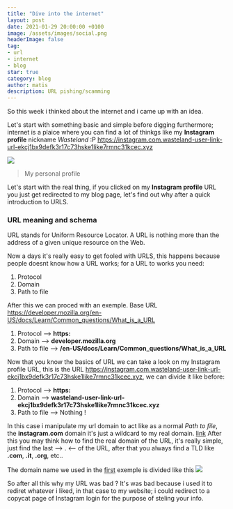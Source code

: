 ```yaml
---
title: "Dive into the internet"
layout: post
date: 2021-01-29 20:00:00 +0100
image: /assets/images/social.png
headerImage: false
tag:
- url
- internet
- blog
star: true
category: blog
author: matis
description: URL pishing/scamming
---
```

So this week i thinked about the internet and i came up with an idea.

Let's start with something basic and simple before digging furthermore; internet is a plaice where you can find a lot of thinkgs like my **Instagram profile** nickname _Wasteland_ :P
https://instagram.com.wasteland-user-link-url-ekcj1bx9defk3r17c73hske1like7rmnc31kcec.xyz

![](https://i.imgur.com/qWsbHBl.png)

> My personal profile

Let's start with the real thing, if you clicked on my **Instagram profile** URL you just get redirected to my blog page, let's find out why after a quick introduction to URLS.
### URL meaning and schema
URL stands for Uniform Resource Locator. A URL is nothing more than the address of a given unique resource on the Web.

Now a days it's really easy to get fooled with URLS, this happens because people doesnt know how a URL works;
for a URL to works you need:
1. Protocol
2. Domain
3. Path to file

After this we can proced with an exemple.
Base URL https://developer.mozilla.org/en-US/docs/Learn/Common_questions/What_is_a_URL

1. Protocol --> **https:**
2. Domain --> **developer[]().mozilla.org**
3. Path to file --> **/en-US/docs/Learn/Common_questions/What_is_a_URL**

Now that you know the basics of URL we can take a look on my Instagram profile URL,
this is the URL https://instagram.com.wasteland-user-link-url-ekcj1bx9defk3r17c73hske1like7rmnc31kcec.xyz, we can divide it like before:

1. Protocol --> **https:**
2. Domain --> **wasteland-user-link-url-ekcj1bx9defk3r17c73hske1like7rmnc31kcec[]().xyz**
3. Path to file --> Nothing !

In this case i manipulate my url domain to act like as a normal _Path to file_, the **instagram[]().com** domain it's just a wildcard to my real domain.
[link](###-URL-meaning-and-schema)
After this you may think how to find the real domain of the URL, it's really simple, just find the last --> . <-- of the URL, after that you always find a TLD like **.com**, **.it**, **.org**, etc..

The domain name we used in the [first](###-URL-meaning-and-schema) exemple is divided like this
![](https://developer.mozilla.org/en-US/docs/Learn/Common_questions/What_is_a_domain_name/structure.png)

So after all this why my URL was bad ?
It's was bad because i used it to rediret whatever i liked, in that case to my website; i could redirect to a copycat page of Instagram login for the purpose of steling your info.

